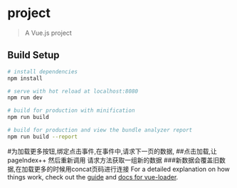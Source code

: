 # project

> A Vue.js project

## Build Setup

``` bash
# install dependencies
npm install

# serve with hot reload at localhost:8080
npm run dev

# build for production with minification
npm run build

# build for production and view the bundle analyzer report
npm run build --report
```
#为加载更多按钮,绑定点击事件,在事件中,请求下一页的数据,
##点击加载,让pageIndex++ 然后重新调用 请求方法获取一组新的数据
###新数据会覆盖旧数据,在加载更多的时候用concat页码进行连接
For a detailed explanation on how things work, check out the [guide](http://vuejs-templates.github.io/webpack/) and [docs for vue-loader](http://vuejs.github.io/vue-loader).
